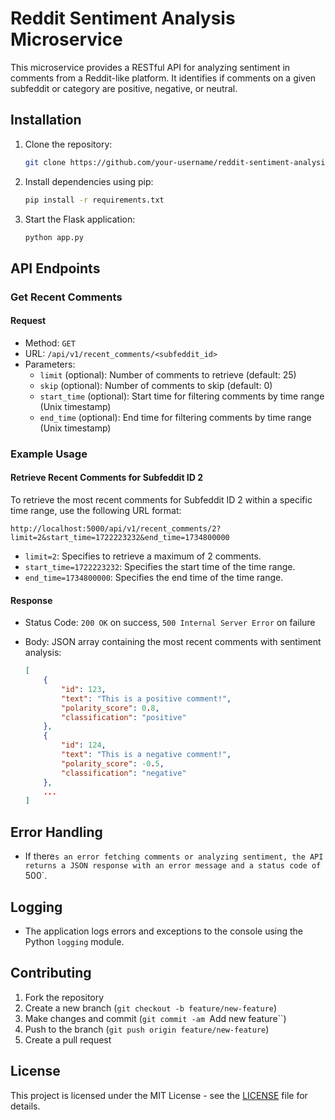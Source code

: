 # Reddit Sentiment Analysis Microservice

This microservice provides a RESTful API for analyzing sentiment in comments from a Reddit-like platform. It identifies if comments on a given subfeddit or category are positive, negative, or neutral.

## Installation

1. Clone the repository:

    ```bash
    git clone https://github.com/your-username/reddit-sentiment-analysis.git
    ```

2. Install dependencies using pip:

    ```bash
    pip install -r requirements.txt
    ```

3. Start the Flask application:

    ```bash
    python app.py
    ```

## API Endpoints

### Get Recent Comments

#### Request

- Method: `GET`
- URL: `/api/v1/recent_comments/<subfeddit_id>`
- Parameters:
    - `limit` (optional): Number of comments to retrieve (default: 25)
    - `skip` (optional): Number of comments to skip (default: 0)
    - `start_time` (optional): Start time for filtering comments by time range (Unix timestamp)
    - `end_time` (optional): End time for filtering comments by time range (Unix timestamp)

### Example Usage

#### Retrieve Recent Comments for Subfeddit ID 2

To retrieve the most recent comments for Subfeddit ID 2 within a specific time range, use the following URL format:

```
http://localhost:5000/api/v1/recent_comments/2?limit=2&start_time=1722223232&end_time=1734800000
```

- `limit=2`: Specifies to retrieve a maximum of 2 comments.
- `start_time=1722223232`: Specifies the start time of the time range.
- `end_time=1734800000`: Specifies the end time of the time range.
#### Response

- Status Code: `200 OK` on success, `500 Internal Server Error` on failure
- Body: JSON array containing the most recent comments with sentiment analysis:

    ```json
    [
        {
            "id": 123,
            "text": "This is a positive comment!",
            "polarity_score": 0.8,
            "classification": "positive"
        },
        {
            "id": 124,
            "text": "This is a negative comment!",
            "polarity_score": -0.5,
            "classification": "negative"
        },
        ...
    ]
    ```

## Error Handling

- If there`s an error fetching comments or analyzing sentiment, the API returns a JSON response with an error message and a status code of `500`.

## Logging

- The application logs errors and exceptions to the console using the Python `logging` module.

## Contributing

1. Fork the repository
2. Create a new branch (`git checkout -b feature/new-feature`)
3. Make changes and commit (`git commit -am `Add new feature``)
4. Push to the branch (`git push origin feature/new-feature`)
5. Create a pull request

## License

This project is licensed under the MIT License - see the [LICENSE](LICENSE) file for details.
